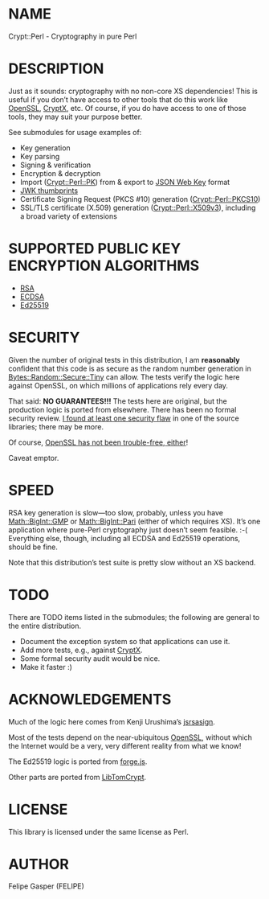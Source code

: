 # NAME

Crypt::Perl - Cryptography in pure Perl

# DESCRIPTION

Just as it sounds: cryptography with no non-core XS dependencies!
This is useful if you don’t have access to
other tools that do this work like [OpenSSL](http://openssl.org), [CryptX](https://metacpan.org/pod/CryptX),
etc. Of course, if you do have access to one of those tools, they may suit
your purpose better.

See submodules for usage examples of:

- Key generation
- Key parsing
- Signing & verification
- Encryption & decryption
- Import ([Crypt::Perl::PK](https://metacpan.org/pod/Crypt::Perl::PK)) from & export to [JSON Web Key](https://tools.ietf.org/html/rfc7517) format
- [JWK thumbprints](https://tools.ietf.org/html/rfc7638)
- Certificate Signing Request (PKCS #10) generation ([Crypt::Perl::PKCS10](https://metacpan.org/pod/Crypt::Perl::PKCS10))
- SSL/TLS certificate (X.509) generation ([Crypt::Perl::X509v3](https://metacpan.org/pod/Crypt::Perl::X509v3)), including
a broad variety of extensions

# SUPPORTED PUBLIC KEY ENCRYPTION ALGORITHMS

- [RSA](https://metacpan.org/pod/Crypt::Perl::RSA)
- [ECDSA](https://metacpan.org/pod/Crypt::Perl::ECDSA)
- [Ed25519](https://metacpan.org/pod/Crypt::Perl::Ed25519)

# SECURITY

Given the number of original tests in this distribution, I am **reasonably**
confident that this code is as secure as the random number generation in
[Bytes::Random::Secure::Tiny](https://metacpan.org/pod/Bytes::Random::Secure::Tiny) can allow. The tests verify the logic here
against OpenSSL, on which millions of applications rely every day.

That said: **NO GUARANTEES!!!** The tests here are original, but the
production logic is ported from elsewhere. There has been no formal security
review. [I found at least one security flaw](https://github.com/kjur/jsrsasign/issues/221)
in one of the source libraries; there may be more.

Of course, [OpenSSL has not been trouble-free, either](https://www.openssl.org/news/vulnerabilities.html)!

Caveat emptor.

# SPEED

RSA key generation is slow—too slow, probably, unless you have
[Math::BigInt::GMP](https://metacpan.org/pod/Math::BigInt::GMP) or [Math::BigInt::Pari](https://metacpan.org/pod/Math::BigInt::Pari) (either of which requires XS).
It’s one application where pure-Perl cryptography just doesn’t seem
feasible. :-( Everything else, though, including all ECDSA and Ed25519
operations, should be fine.

Note that this distribution’s test suite is pretty slow without an
XS backend.

# TODO

There are TODO items listed in the submodules; the following are general
to the entire distribution.

- Document the exception system so that applications can use it.
- Add more tests, e.g., against [CryptX](https://metacpan.org/pod/CryptX).
- Some formal security audit would be nice.
- Make it faster :)

# ACKNOWLEDGEMENTS

Much of the logic here comes from Kenji Urushima’s [jsrsasign](https://github.com/kjur/jsrsasign).

Most of the tests depend on the near-ubiquitous [OpenSSL](http://openssl.org),
without which the Internet would be a very, very different reality from
what we know!

The Ed25519 logic is ported from [forge.js](https://github.com/digitalbazaar/forge/blob/master/lib/ed25519.js).

Other parts are ported from [LibTomCrypt](http://www.libtom.net).

# LICENSE

This library is licensed under the same license as Perl.

# AUTHOR

Felipe Gasper (FELIPE)
